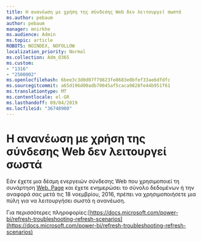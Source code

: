```yaml
---
title: Η ανανέωση με χρήση της σύνδεσης Web δεν λειτουργεί σωστά
ms.author: pebaum
author: pebaum
manager: mnirkhe
ms.audience: Admin
ms.topic: article
ROBOTS: NOINDEX, NOFOLLOW
localization_priority: Normal
ms.collection: Adm_O365
ms.custom:
- "1316"
- "2500002"
ms.openlocfilehash: 6bee3c3d0d07f79823fe8683e0bfef33ae6dfdfc
ms.sourcegitcommit: a65d196d00adb70045af5caca9828fe44b951f61
ms.translationtype: MT
ms.contentlocale: el-GR
ms.lasthandoff: 09/04/2019
ms.locfileid: "36748900"
---
```

# <a name="refresh-using-web-connector-doesnt-work-properly"></a>Η ανανέωση με χρήση της σύνδεσης Web δεν λειτουργεί σωστά

Εάν έχετε μια δέσμη ενεργειών σύνδεσης Web που χρησιμοποιεί τη συνάρτηση [Web. Page](https://msdn.microsoft.com/library/mt260924.aspx) και έχετε ενημερώσει το σύνολο δεδομένων ή την αναφορά σας μετά τις 18 νοεμβρίου, 2016, πρέπει να χρησιμοποιήσετε μια πύλη για να λειτουργήσει σωστά η ανανέωση.

Για περισσότερες πληροφορίες:[https://docs.microsoft.com/power-bi/refresh-troubleshooting-refresh-scenarios](https://docs.microsoft.com/power-bi/refresh-troubleshooting-refresh-scenarios)
